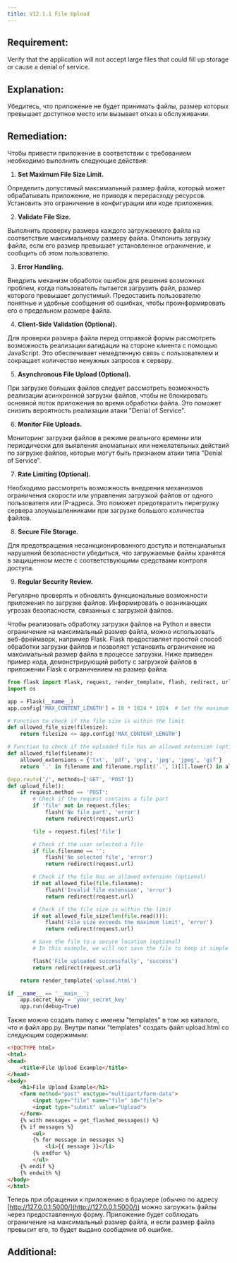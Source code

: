 ```yaml
---
title: V12.1.1 File Upload
---
```




## Requirement:

Verify that the application will not accept large files that could fill up storage or cause a denial of service.

## Explanation:

Убедитесь, что приложение не будет принимать файлы, размер которых превышает доступное место или вызывает отказ в обслуживании.


## Remediation:

Чтобы привести приложение в соответствии с требованием необходимо выполнить следующие действия:

1. **Set Maximum File Size Limit.**

Определить допустимый максимальный размер файла, который может обрабатывать приложение, не приводя к перерасходу ресурсов. Установить это ограничение в конфигурации или коде приложения.

2. **Validate File Size.**

Выполнить проверку размера каждого загружаемого файла на соответствие максимальному размеру файла. Отклонить загрузку файла, если его размер превышает установленное ограничение, и сообщить об этом пользователю.

3. **Error Handling.**

Внедрить механизм обработок ошибок для решения возможных проблем, когда пользователь пытается загрузить файл, размер которого превышает допустимый. Предоставить пользователю понятные и удобные сообщения об ошибках, чтобы проинформировать его о предельном размере файла.

4. **Client-Side Validation (Optional).**

Для проверки размера файла перед отправкой формы рассмотреть возможность реализации валидации на стороне клиента с помощью JavaScript. Это обеспечивает немедленную связь с пользователем и сокращает количество ненужных запросов к серверу.

5. **Asynchronous File Upload (Optional).**

При загрузке больших файлов следует рассмотреть возможность реализации асинхронной загрузки файлов, чтобы не блокировать основной поток приложения во время обработки файла. Это поможет снизить вероятность реализации атаки "Denial of Service".

6. **Monitor File Uploads.**

Мониторинг загрузки файлов в режиме реального времени или периодически для выявления аномальных или нежелательных действий по загрузке файлов, которые могут быть признаком атаки типа "Denial of Service".

7. **Rate Limiting (Optional).**

Необходимо рассмотреть возможность внедрения механизмов ограничения скорости или управления загрузкой файлов от одного пользователя или IP-адреса. Это поможет предотвратить перегрузку сервера злоумышленниками при загрузке большого количества файлов.

8. **Secure File Storage.**

Для предотвращения несанкционированного доступа и потенциальных нарушений безопасности убедиться, что загружаемые файлы хранятся в защищенном месте с соответствующими средствами контроля доступа.

9. **Regular Security Review.**

Регулярно проверять и обновлять функциональные возможности приложения по загрузке файлов. Информировать о возникающих угрозах безопасности, связанных с загрузкой файлов.


Чтобы реализовать обработку загрузки файлов на Python и ввести ограничение на максимальный размер файла, можно использовать веб-фреймворк, например Flask. Flask предоставляет простой способ обработки загрузки файлов и позволяет установить ограничение на максимальный размер файла в процессе загрузки. Ниже приведен пример кода, демонстрирующий работу с загрузкой файлов в приложении Flask с ограничением на размер файла:

```python
from flask import Flask, request, render_template, flash, redirect, url_for
import os

app = Flask(__name__)
app.config['MAX_CONTENT_LENGTH'] = 16 * 1024 * 1024  # Set the maximum file size limit to 16 MB

# Function to check if the file size is within the limit
def allowed_file_size(filesize):
    return filesize <= app.config['MAX_CONTENT_LENGTH']

# Function to check if the uploaded file has an allowed extension (optional)
def allowed_file(filename):
    allowed_extensions = {'txt', 'pdf', 'png', 'jpg', 'jpeg', 'gif'}
    return '.' in filename and filename.rsplit('.', 1)[1].lower() in allowed_extensions

@app.route('/', methods=['GET', 'POST'])
def upload_file():
    if request.method == 'POST':
        # Check if the request contains a file part
        if 'file' not in request.files:
            flash('No file part', 'error')
            return redirect(request.url)

        file = request.files['file']

        # Check if the user selected a file
        if file.filename == '':
            flash('No selected file', 'error')
            return redirect(request.url)

        # Check if the file has an allowed extension (optional)
        if not allowed_file(file.filename):
            flash('Invalid file extension', 'error')
            return redirect(request.url)

        # Check if the file size is within the limit
        if not allowed_file_size(len(file.read())):
            flash('File size exceeds the maximum limit', 'error')
            return redirect(request.url)

        # Save the file to a secure location (optional)
        # In this example, we will not save the file to keep it simple

        flash('File uploaded successfully', 'success')
        return redirect(request.url)

    return render_template('upload.html')

if __name__ == '__main__':
    app.secret_key = 'your_secret_key'
    app.run(debug=True)


```

Также можно создать папку с именем "templates" в том же каталоге, что и файл app.py. Внутри папки "templates" создать файл upload.html со следующим содержимым:

```html
<!DOCTYPE html>
<html>
<head>
    <title>File Upload Example</title>
</head>
<body>
    <h1>File Upload Example</h1>
    <form method="post" enctype="multipart/form-data">
        <input type="file" name="file" id="file">
        <input type="submit" value="Upload">
    </form>
    {% with messages = get_flashed_messages() %}
    {% if messages %}
        <ul>
        {% for message in messages %}
            <li>{{ message }}</li>
        {% endfor %}
        </ul>
    {% endif %}
    {% endwith %}
</body>
</html>
```

Теперь при обращении к приложению в браузере (обычно по адресу [http://127.0.0.1:5000/](http://127.0.0.1:5000/)) можно загружать файлы через предоставленную форму. Приложение будет соблюдать ограничение на максимальный размер файла, и если размер файла превысит его, то будет выдано сообщение об ошибке.

## Additional:


